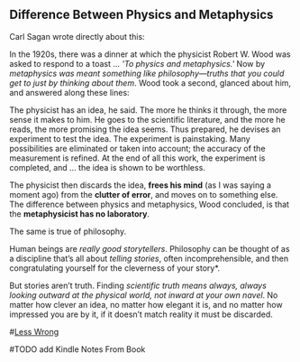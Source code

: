 

## Difference Between Physics and Metaphysics
Carl Sagan wrote directly about this:

In the 1920s, there was a dinner at which the physicist Robert W. Wood was asked to respond to a toast ... 
*'To physics and metaphysics.'* Now by *metaphysics was meant something like philosophy—truths that you could get to just by thinking about them*. Wood took a second, glanced about him, and answered along these lines: 

The physicist has an idea, he said. The more he thinks it through, the more sense it makes to him. He goes to the scientific literature, and the more he reads, the more promising the idea seems. Thus prepared, he devises an experiment to test the idea. The experiment is painstaking. 
Many possibilities are eliminated or taken into account; the accuracy of the measurement is refined. At the end of all this work, the experiment is completed, and ... the idea is shown to be worthless. 

The physicist then discards the idea, __frees his mind__ (as I was saying a moment ago) from the __clutter of error__, and moves on to something else. The difference between physics and metaphysics, Wood concluded, is that the __metaphysicist has no laboratory__.

The same is true of philosophy.

Human beings are *really good storytellers*. Philosophy can be thought of as a discipline that’s all about *telling stories*, often incomprehensible, and then congratulating yourself for the cleverness of your story*.

But stories aren’t truth. Finding *scientific truth means always, always looking outward at the physical world, not inward at your own navel*. No matter how clever an idea, no matter how elegant it is, and no matter how impressed you are by it, if it doesn’t match reality it must be discarded.

#[Less Wrong](https://www.lesswrong.com/)

#TODO add Kindle Notes From Book

